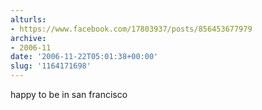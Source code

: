 ```yaml
---
alturls:
- https://www.facebook.com/17803937/posts/856453677979
archive:
- 2006-11
date: '2006-11-22T05:01:38+00:00'
slug: '1164171698'
---
```


happy to be in san francisco

